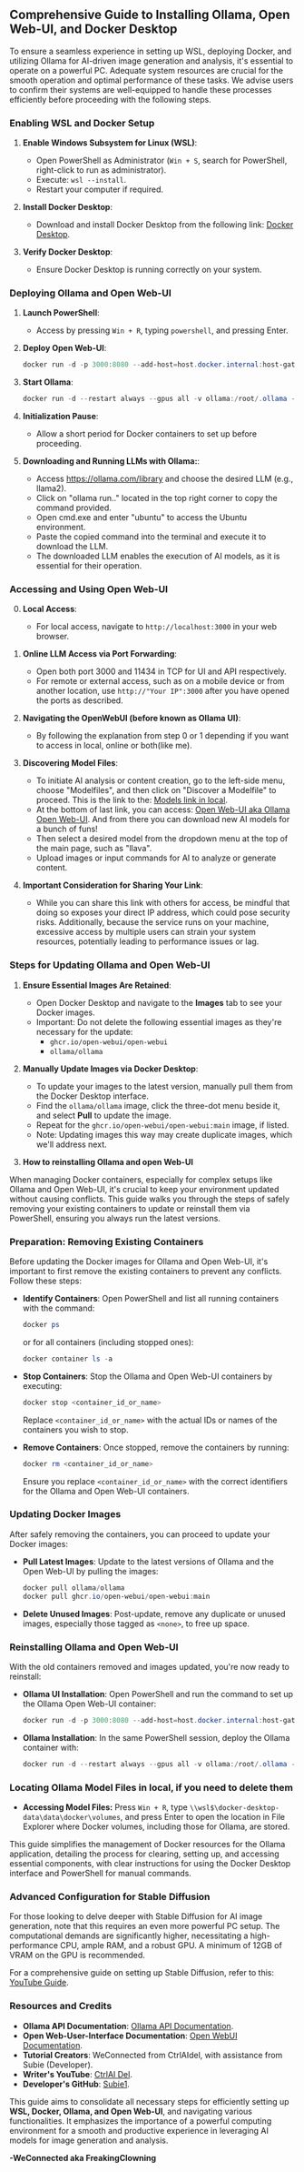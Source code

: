 ## Comprehensive Guide to Installing Ollama, Open Web-UI, and Docker Desktop

To ensure a seamless experience in setting up WSL, deploying Docker, and utilizing Ollama for AI-driven image generation and analysis, it's essential to operate on a powerful PC. Adequate system resources are crucial for the smooth operation and optimal performance of these tasks. We advise users to confirm their systems are well-equipped to handle these processes efficiently before proceeding with the following steps.

### **Enabling WSL and Docker Setup**

1. **Enable Windows Subsystem for Linux (WSL)**:
   - Open PowerShell as Administrator (`Win + S`, search for PowerShell, right-click to run as administrator).
   - Execute: `wsl --install`.
   - Restart your computer if required.

2. **Install Docker Desktop**:
   - Download and install Docker Desktop from the following link: [Docker Desktop](https://www.docker.com/products/docker-desktop/).

3. **Verify Docker Desktop**:
   - Ensure Docker Desktop is running correctly on your system.


### **Deploying Ollama and Open Web-UI**

1. **Launch PowerShell**:
   - Access by pressing `Win + R`, typing `powershell`, and pressing Enter.

2. **Deploy Open Web-UI**:
   ```powershell
   docker run -d -p 3000:8080 --add-host=host.docker.internal:host-gateway -v open-webui:/app/backend/data --name open-webui --restart always ghcr.io/open-webui/open-webui:main
   ```

3. **Start Ollama**:
   ```powershell
   docker run -d --restart always --gpus all -v ollama:/root/.ollama -p 11434:11434 --name ollama ollama/ollama
   ```

4. **Initialization Pause**:
   - Allow a short period for Docker containers to set up before proceeding.

5. **Downloading and Running LLMs with Ollama:**:
   - Access https://ollama.com/library and choose the desired LLM (e.g., llama2).
   - Click on "ollama run.." located in the top right corner to copy the command provided.
   - Open cmd.exe and enter "ubuntu" to access the Ubuntu environment.
   - Paste the copied command into the terminal and execute it to download the LLM.
   - The downloaded LLM enables the execution of AI models, as it is essential for their operation.

### **Accessing and Using Open Web-UI**

0. **Local Access**:
   - For local access, navigate to `http://localhost:3000` in your web browser.

1. **Online LLM Access via Port Forwarding**:
   - Open both port 3000 and 11434 in TCP for UI and API respectively.
   - For remote or external access, such as on a mobile device or from another location, use `http://"Your IP":3000` after you have opened the ports as described.

2. **Navigating the OpenWebUI (before known as Ollama UI)**:
   - By following the explanation from step 0 or 1 depending if you want to access in local, online or both(like me).

3. **Discovering Model Files**:
   - To initiate AI analysis or content creation, go to the left-side menu, choose "Modelfiles", and then click on "Discover a Modelfile" to proceed. This is the link to the: [Models link in local](http://localhost:3000/modelfiles/). 
   - At the bottom of last link, you can access: [Open Web-UI aka Ollama Open Web-UI](https://openwebui.com/). And from there you can download new AI models for a bunch of funs!
   - Then select a desired model from the dropdown menu at the top of the main page, such as "llava".
   - Upload images or input commands for AI to analyze or generate content.

4. **Important Consideration for Sharing Your Link**:
   - While you can share this link with others for access, be mindful that doing so exposes your direct IP address, which could pose security risks. Additionally, because the service runs on your machine, excessive access by multiple users can strain your system resources, potentially leading to performance issues or lag.




### Steps for Updating Ollama and Open Web-UI

1. **Ensure Essential Images Are Retained**:
   - Open Docker Desktop and navigate to the **Images** tab to see your Docker images.
   - Important: Do not delete the following essential images as they're necessary for the update:
     - `ghcr.io/open-webui/open-webui`
     - `ollama/ollama`

2. **Manually Update Images via Docker Desktop**:
   - To update your images to the latest version, manually pull them from the Docker Desktop interface.
   - Find the `ollama/ollama` image, click the three-dot menu beside it, and select **Pull** to update the image.
   - Repeat for the `ghcr.io/open-webui/open-webui:main` image, if listed.
   - Note: Updating images this way may create duplicate images, which we'll address next.

3. **How to reinstalling Ollama and open Web-UI**

When managing Docker containers, especially for complex setups like Ollama and Open Web-UI, it's crucial to keep your environment updated without causing conflicts. This guide walks you through the steps of safely removing your existing containers to update or reinstall them via PowerShell, ensuring you always run the latest versions.

### **Preparation: Removing Existing Containers**

Before updating the Docker images for Ollama and Open Web-UI, it's important to first remove the existing containers to prevent any conflicts. Follow these steps:

- **Identify Containers**: Open PowerShell and list all running containers with the command:
   ```powershell
   docker ps
   ```
   or for all containers (including stopped ones):
   ```powershell
   docker container ls -a
   ```

- **Stop Containers**: Stop the Ollama and Open Web-UI containers by executing:
   ```powershell
   docker stop <container_id_or_name>
   ```
   Replace `<container_id_or_name>` with the actual IDs or names of the containers you wish to stop.

- **Remove Containers**: Once stopped, remove the containers by running:
   ```powershell
   docker rm <container_id_or_name>
   ```
   Ensure you replace `<container_id_or_name>` with the correct identifiers for the Ollama and Open Web-UI containers.

### **Updating Docker Images**

After safely removing the containers, you can proceed to update your Docker images:

- **Pull Latest Images**: Update to the latest versions of Ollama and the Open Web-UI by pulling the images:
   ```powershell
   docker pull ollama/ollama
   docker pull ghcr.io/open-webui/open-webui:main
   ```

- **Delete Unused Images**: Post-update, remove any duplicate or unused images, especially those tagged as `<none>`, to free up space.

### **Reinstalling Ollama and Open Web-UI**

With the old containers removed and images updated, you're now ready to reinstall:

- **Ollama UI Installation**:
   Open PowerShell and run the command to set up the Ollama Open Web-UI container:
   ```powershell
   docker run -d -p 3000:8080 --add-host=host.docker.internal:host-gateway -v open-webui:/app/backend/data --name open-webui --restart always ghcr.io/open-webui/open-webui:main
   ```

- **Ollama Installation**:
   In the same PowerShell session, deploy the Ollama container with:
   ```powershell
   docker run -d --restart always --gpus all -v ollama:/root/.ollama -p 11434:11434 --name ollama ollama/ollama
   ```
   

### Locating Ollama Model Files in local, if you need to delete them

- **Accessing Model Files:** Press `Win + R`, type `\\wsl$\docker-desktop-data\data\docker\volumes`, and press Enter to open the location in File Explorer where Docker volumes, including those for Ollama, are stored.

This guide simplifies the management of Docker resources for the Ollama application, detailing the process for clearing, setting up, and accessing essential components, with clear instructions for using the Docker Desktop interface and PowerShell for manual commands.

### **Advanced Configuration for Stable Diffusion**

For those looking to delve deeper with Stable Diffusion for AI image generation, note that this requires an even more powerful PC setup. The computational demands are significantly higher, necessitating a high-performance CPU, ample RAM, and a robust GPU. A minimum of 12GB of VRAM on the GPU is recommended.

For a comprehensive guide on setting up Stable Diffusion, refer to this: [YouTube Guide](https://www.youtube.com/watch?v=A0xUnf5302k&pp=ygUXbG9jYWwgaW1hZ2UgIHVuY2Vuc29yZWQ%3D).



### **Resources and Credits**

- **Ollama API Documentation**: [Ollama API Documentation](https://github.com/ollama/ollama/blob/main/docs/api.md).
- **Open Web-User-Interface Documentation**: [Open WebUI Documentation](https://github.com/open-webui/open-webui).
- **Tutorial Creators**: WeConnected from CtrlAIdel, with assistance from Subie (Developer).
- **Writer's YouTube**: [CtrlAI Del](https://www.youtube.com/@ctrl_ai_del).
- **Developer's GitHub**: [Subie1](https://github.com/Subie1).

This guide aims to consolidate all necessary steps for efficiently setting up **WSL, Docker, Ollama, and Open Web-UI**, and navigating various functionalities. It emphasizes the importance of a powerful computing environment for a smooth and productive experience in leveraging AI models for image generation and analysis.


**-WeConnected aka FreakingClowning**
